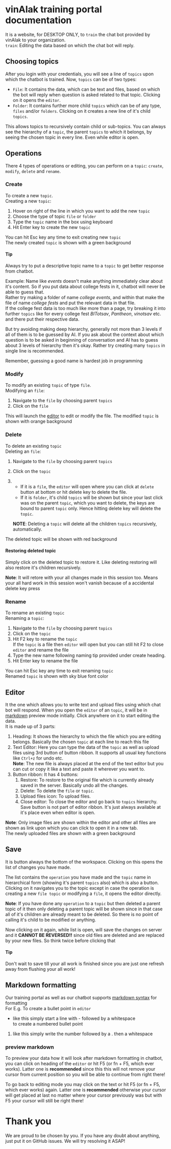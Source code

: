 # vinAIak training portal documentation
It is a website, for DESKTOP ONLY, to `train` the chat bot provided by vinAIak to your organization.  
`train`: Editing the data based on which the chat bot will reply.
## Choosing topics
After you login with your credentials, you will see a line of `topics` upon which the chatbot is trained. Now, `topics` can be of two types:
- `File`: It contains the data, which can be text and files, based on which the bot will reply when question is asked related to that topic. Clicking on it opens the `editor`.
- `Folder`: It contains further more child `topics` which can be of any type, `files` and/or `folders`. Clicking on it creates a new line of it's child `topics`.

This allows topics to recursively contain child or sub-topics. You can always see the hierarchy of a `topic`, the parent `topics` to which it belongs, by seeing the chosen topic in every line. Even while editor is open.
## Operations
There 4 types of operations or editing, you can perform on a `topic`: `create`, `modify`, `delete` and `rename`.
### Create
To create a new `topic`.  
Creating a new `topic`:
1. Hover on right of the line in which you want to add the new `topic`
2. Choose the type of topic `file` or `folder`
3. Type the `topic` name in the box using keyboard
4. Hit Enter key to create the new `topic`

You can hit Esc key any time to exit creating new `topic`   
The newly created `topic` is shown with a green background 
#### Tip
Always try to put a descriptive topic name to a `topic` to get better response from chatbot.


Example: Name like *events* doesn't make anything immediately clear about it's content. So if you put data about college fests in it, chatbot will never be able to guess that.  
Rather try making a folder of name *college events*, and within that make the file of name *college fests* and put the relevant data in that file.  
If the college fest data is too much like more than a page, try breaking it into further `topics` like for every college fest *BITotsav*, *Pantheon*, *vinotsav* etc. and there put their respective data.

But try avoiding making deep hierarchy, generally not more than 3 levels if all of them is to be guessed by AI. If you ask about the context about which question is to be asked in beginning of conversation and AI has to guess about 3 levels of hierarchy then it's okay. Rather try creating many `topics` in single line is recommended.

Remember, guessing a good name is hardest job in programming
### Modify
To modify an existing `topic` of type `file`.  
Modifying an `file`:
1. Navigate to the `file` by choosing parent `topics` 
2. Click on the `file`

This will launch the [editor](#editor) to edit or modify the file.
The modified `topic` is shown with orange background
### Delete
To delete an existing `topic`  
Deleting an `file`:
1. Navigate to the `file` by choosing parent `topics`
2. Click on the `topic`
3.
    - If it is a `file`, the `editor` will open where you can click at `delete` button at bottom or hit delete key to delete the file.
    - If it is `folder`, it's child `topics` will be shown but since your last click was on the parent `topic`, which you want to delete, the keys are bound to parent `topic` only. Hence hitting delete key will delete the `topic`.

    **NOTE**: Deleting a `topic` will delete all the children `topics` recursively, automatically.


The deleted topic will be shown with red background
#### Restoring deleted topic
Simply click on the deleted topic to restore it. Like deleting restoring will also restore it's children recursively.


**Note**: It will retore with your all changes made in this session too. Means your all hard work in this session won't vanish because of a accidental delete key press
### Rename
To rename an existing `topic`  
Renaming a `topic`:
1. Navigate to the `file` by choosing parent `topics`
2. Click on the `topic`
3. Hit F2 key to rename the `topic`  
If the `topic` is a file then `editor` will open but you can still hit F2 to close `editor` and rename the file
4. Type the new name following naming tip provided under create heading.
5. Hit Enter key to rename the file

You can hit Esc key any time to exit renaming `topic`  
Renamed `topic` is shown with sky blue font color
## Editor
It the one which allows you to write text and upload files using which chat bot will respond. When you open the `editor` of an `topic`, it will be in [markdown](#markdown-formatting) preview mode initially. Click anywhere on it to start editing the data.  
It is made up of 3 parts:
1. Heading: It shows the hierarchy to which the file which you are editing belongs. Basically the chosen `topic` at each line to reach this file
2. Text Editor: Here you can type the data of the `topic` as well as upload files using 3rd button of button ribbon. It supports all usual key functions like `Ctrl+z` for undo etc.  
**Note**: The new file is always placed at the end of the text editor but you can cut or copy it like a text and paste it wherever you want to.
3. Button ribbon: It has 4 buttons:
    1. Restore: To restore to the original file which is currently already saved in the server. Basically undo all the changes.
    2. Delete: To delete the `file` or `topic`.
    3. Upload files icon: To upload files.
    4. Close editor: To close the editor and go back to `topics` hierarchy.  
    Save button is not part of editor ribbon. It's just always available at it's place even when editor is open.

**Note**: Only image files are shown within the editor and other all files are shown as link upon which you can click to open it in a new tab.  
The newly uploaded files are shown with a green background
## Save
It is button always the bottom of the workspace. Clicking on this opens the list of changes you have made.


The list contains the `operation` you have made and the `topic` name in hierarchical form (showing it's parent `topics` also) which is also a button. Clicking on it navigates you to the topic except in case the operation is creating a new `file topic` or modifying a `file`, it opens the editor directly.

**Note**: If you have done any `operation` to a `topic` but then deleted a parent topic of it then only deleting a parent topic will be shown since in that case all of it's children are already meant to be deleted. So there is no point of calling it's child to be modified or anything.

Now clicking on it again, while list is open, will save the changes on server and it **CANNOT BE REVERSED!!** since old files are deleted and are replaced by your new files.
So think twice before clicking that
#### Tip
Don't wait to save till your all work is finished since you are just one refresh away from flushing your all work!
## Markdown formatting
Our training portal as well as our chatbot supports [markdown syntax](https://www.markdownguide.org/basic-syntax/) for formatting  
For E.g. To create a bullet point in `editor`
- like this simply start a line with - followed by a whitespace  
to create a numbered bullet point
1. like this simply write the number followed by a . then a whitespace
### preview markdown
To preview your data how it will look after markdown formatting in chatbot, you can click on heading of the `editor` or hit F5 (or fn + F5, which ever works). Latter one is **recommended** since this this will not remove your cursor from current position so you will be able to continue from right there!

To go back to editing mode you may click on the text or hit F5 (or fn + F5, which ever works) again. Latter one is **recommended** otherwise your cursor will get placed at last no matter where your cursor previously was but with F5 your cursor will still be right there!
# Thank you
We are proud to be chosen by you. If you have any doubt about anything, just put it on GitHub issues. We will try resolving it ASAP!
